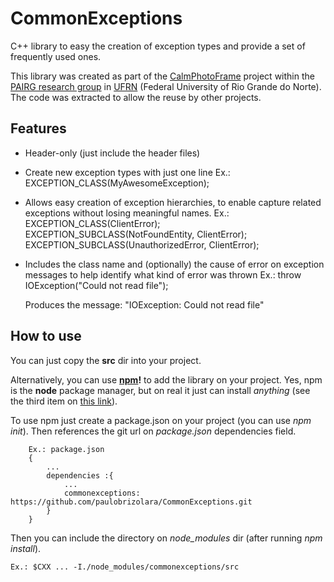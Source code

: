 # CommonExceptions

C++ library to easy the creation of exception types and provide a set of frequently used ones.

This library was created as part of the [CalmPhotoFrame](https://bitbucket.org/pairg-ufrn/calmphotoframe-core) project within the [PAIRG research group](http://www.pairg.dimap.ufrn.br) in [UFRN](http://www.ufrn.br) (Federal University of Rio Grande do Norte). The code was extracted to allow the reuse by other projects.

## Features

* Header-only (just include the header files)
* Create new exception types with just one line
        Ex.: EXCEPTION_CLASS(MyAwesomeException);
* Allows easy creation of exception hierarchies, to enable capture related exceptions without losing meaningful names.
        Ex.:
        EXCEPTION_CLASS(ClientError);
        EXCEPTION_SUBCLASS(NotFoundEntity, ClientError);
        EXCEPTION_SUBCLASS(UnauthorizedError, ClientError);
* Includes the class name and (optionally) the cause of error on exception messages to help identify what kind of error was thrown
        Ex.:
            throw IOException("Could not read file");

    Produces the message:
        "IOException:   Could not read file"

## How to use

You can just copy the **src** dir into your project.

Alternatively, you can use **[npm](https://www.npmjs.com/)!** to add the library on your project. Yes, npm is the **node** package manager, but on real it just can install *anything* (see the third item on [this link](http://blog.izs.me/post/1675072029/10-cool-things-you-probably-didnt-realize-npm)).

To use npm just create a package.json on your project (you can use *npm init*). Then references the git url on *package.json* dependencies field.

        Ex.: package.json
        {
            ...
            dependencies :{
                ...
                commonexceptions: https://github.com/paulobrizolara/CommonExceptions.git
            }
        }
Then you can include the directory on *node_modules* dir (after running *npm install*).

    Ex.: $CXX ... -I./node_modules/commonexceptions/src
